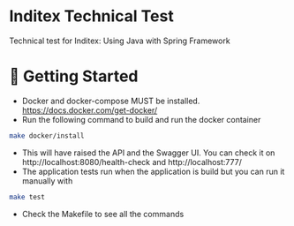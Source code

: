 # Inditex Technical Test
Technical test for Inditex: Using Java with Spring Framework

# 🏁 Getting Started

- Docker and docker-compose MUST be installed. https://docs.docker.com/get-docker/
- Run the following command to build and run the docker container

```sh
make docker/install
```

- This will have raised the API and the Swagger UI. You can check it on http://localhost:8080/health-check
  and http://localhost:777/
- The application tests run when the application is build but you can run it manually with

```sh
make test
```

- Check the Makefile to see all the commands